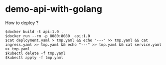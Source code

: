 # demo-api-with-golang

How to deploy ?

```
$docker build -t api:1.0 .
$docker run --rm -p 8080:8080  api:1.0
$cat deployment.yaml > tmp.yaml && echo "---" >> tmp.yaml && cat ingress.yaml >> tmp.yaml && echo "---" >> tmp.yaml && cat service.yaml >> tmp.yaml
$kubectl delete -f tmp.yaml
$kubectl apply -f tmp.yaml
```
